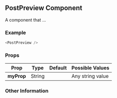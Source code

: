 ## PostPreview Component
A component that ...

### Example

```js
<PostPreview />
```

### Props

| Prop          | Type     | Default     | Possible Values
| ------------- | -------- | ----------- | ---------------------------------------------
| **myProp**    | String   |             | Any string value


### Other Information
